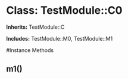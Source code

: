 # Class: TestModule::C0
**Inherits:** TestModule::C
    
**Includes:** TestModule::M0, TestModule::M1
  




#Instance Methods
## m1() [](#method-i-m1)

